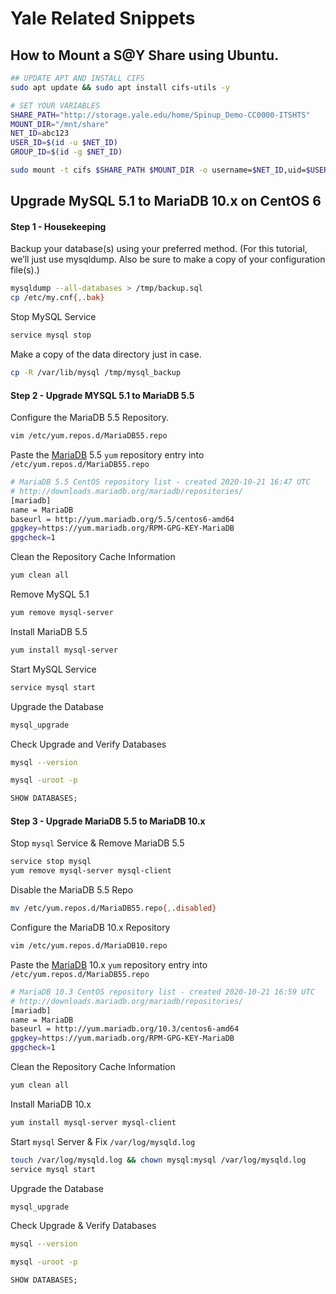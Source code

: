 # Yale Related Snippets

## How to Mount a S@Y Share using Ubuntu.

``` bash
## UPDATE APT AND INSTALL CIFS
sudo apt update && sudo apt install cifs-utils -y
```
``` bash
# SET YOUR VARIABLES
SHARE_PATH="http://storage.yale.edu/home/Spinup_Demo-CC0000-ITSHTS"     ## The path to your S@Y share.
MOUNT_DIR="/mnt/share"                                                  ## The location you'd like to mount to.
NET_ID=abc123                                                           ## Your Yale netID
USER_ID=$(id -u $NET_ID)                                                ## The UID of your user.
GROUP_ID=$(id -g $NET_ID)                                               ## The GID of your user.
```
``` bash
sudo mount -t cifs $SHARE_PATH $MOUNT_DIR -o username=$NET_ID,uid=$USER_ID,gid=$GROUP_ID,forceuid,forcegid
```

## Upgrade MySQL 5.1 to MariaDB 10.x on CentOS 6

#### Step 1 - Housekeeping

Backup your database(s) using your preferred method. 
(For this tutorial, we’ll just use mysqldump. Also be sure to make a copy of your configuration file(s).)

```bash
mysqldump --all-databases > /tmp/backup.sql
cp /etc/my.cnf{,.bak}
```

Stop MySQL Service

```bash
service mysql stop
```

Make a copy of the data directory just in case.
```bash
cp -R /var/lib/mysql /tmp/mysql_backup
```
#### Step 2 - Upgrade MYSQL 5.1 to MariaDB 5.5

Configure the MariaDB 5.5 Repository.

```bash
vim /etc/yum.repos.d/MariaDB55.repo
```

Paste the <a href="https://downloads.mariadb.org/mariadb/repositories/">MariaDB</a> 5.5 `yum` repository</a> entry into `/etc/yum.repos.d/MariaDB55.repo`

```bash
# MariaDB 5.5 CentOS repository list - created 2020-10-21 16:47 UTC
# http://downloads.mariadb.org/mariadb/repositories/
[mariadb]
name = MariaDB
baseurl = http://yum.mariadb.org/5.5/centos6-amd64
gpgkey=https://yum.mariadb.org/RPM-GPG-KEY-MariaDB
gpgcheck=1
```

Clean the Repository Cache Information
```bash
yum clean all
```

Remove MySQL 5.1
```bash
yum remove mysql-server
```

Install MariaDB 5.5
```bash
yum install mysql-server
```

Start MySQL Service
```bash
service mysql start
```

Upgrade the Database

```bash
mysql_upgrade
```

Check Upgrade and Verify Databases

```bash
mysql --version
```

```bash
mysql -uroot -p
```

```sql
SHOW DATABASES;
```

#### Step 3 - Upgrade MariaDB 5.5 to MariaDB 10.x

Stop `mysql` Service & Remove MariaDB 5.5

```bash
service stop mysql
yum remove mysql-server mysql-client
```

Disable the MariaDB 5.5 Repo

```bash
mv /etc/yum.repos.d/MariaDB55.repo{,.disabled}
```

Configure the MariaDB 10.x Repository

```bash
vim /etc/yum.repos.d/MariaDB10.repo
```

Paste the <a href="https://downloads.mariadb.org/mariadb/repositories/">MariaDB</a> 10.x `yum` repository</a> entry into `/etc/yum.repos.d/MariaDB55.repo`

```bash
# MariaDB 10.3 CentOS repository list - created 2020-10-21 16:59 UTC
# http://downloads.mariadb.org/mariadb/repositories/
[mariadb]
name = MariaDB
baseurl = http://yum.mariadb.org/10.3/centos6-amd64
gpgkey=https://yum.mariadb.org/RPM-GPG-KEY-MariaDB
gpgcheck=1
```

Clean the Repository Cache Information
```bash
yum clean all
```

Install MariaDB 10.x
```bash
yum install mysql-server mysql-client
```

Start `mysql` Server & Fix `/var/log/mysqld.log`
```bash
touch /var/log/mysqld.log && chown mysql:mysql /var/log/mysqld.log
service mysql start
```

Upgrade the Database

```bash
mysql_upgrade
```

Check Upgrade & Verify Databases

```bash
mysql --version
```

```bash
mysql -uroot -p
```

```sql
SHOW DATABASES;
```
